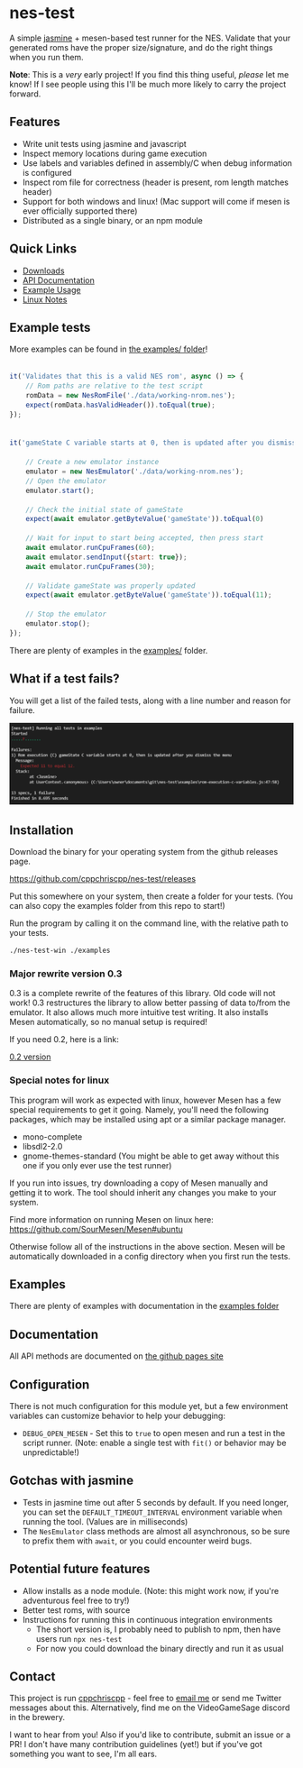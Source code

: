 # nes-test

A simple [jasmine](https://jasmine.github.io/api/4.0/matchers.html) + 
mesen-based test runner for the NES. Validate that your generated roms have
the proper size/signature, and do the right things when you run them.

**Note**: This is a _very_ early project! If you find this thing useful, _please_ let me know!
If I see people using this I'll be much more likely to carry the project forward.

## Features

* Write unit tests using jasmine and javascript
* Inspect memory locations during game execution
* Use labels and variables defined in assembly/C when debug information is configured
* Inspect rom file for correctness (header is present, rom length matches header)
* Support for both windows and linux! (Mac support will come if mesen is ever officially supported there)
* Distributed as a single binary, or an npm module

## Quick Links

- [Downloads](https://github.com/cppchriscpp/nes-test/releases)
- [API Documentation](https://cppchriscpp.github.io/nes-test/)
- [Example Usage](https://github.com/cppchriscpp/nes-test/tree/main/examples)
- [Linux Notes](#special-notes-for-linux)

## Example tests

More examples can be found in [the examples/ folder](https://github.com/cppchriscpp/nes-test/tree/main/examples)! 

```javascript

it('Validates that this is a valid NES rom', async () => {
    // Rom paths are relative to the test script
    romData = new NesRomFile('./data/working-nrom.nes');
    expect(romData.hasValidHeader()).toEqual(true);
});
    

it('gameState C variable starts at 0, then is updated after you dismiss the menu', async () => {

    // Create a new emulator instance
    emulator = new NesEmulator('./data/working-nrom.nes');
    // Open the emulator
    emulator.start();

    // Check the initial state of gameState
    expect(await emulator.getByteValue('gameState')).toEqual(0)

    // Wait for input to start being accepted, then press start
    await emulator.runCpuFrames(60);
    await emulator.sendInput({start: true});
    await emulator.runCpuFrames(30);

    // Validate gameState was properly updated
    expect(await emulator.getByteValue('gameState')).toEqual(11);

    // Stop the emulator
    emulator.stop();
});
```

There are plenty of examples in the [examples/](https://github.com/cppchriscpp/nes-test/tree/main/examples) folder. 

## What if a test fails?

You will get a list of the failed tests, along with a line number and reason for failure.

![Test Results](./jsdoc/test_output.png)

## Installation

Download the binary for your operating system from the github releases page.

https://github.com/cppchriscpp/nes-test/releases

Put this somewhere on your system, then create a folder for your tests. (You can also copy the examples folder from this repo to start!)

Run the program by calling it on the command line, with the relative path to your tests.

```sh
./nes-test-win ./examples
```

### Major rewrite version 0.3

0.3 is a complete rewrite of the features of this library. Old code will not work! 
0.3 restructures the library to allow better passing of data to/from the emulator. It also allows much more intuitive
test writing. It also installs Mesen automatically, so no manual setup is required!


If you need 0.2, here is a link:

[0.2 version](https://github.com/cppchriscpp/nes-test/tree/v0.2.1)


### Special notes for linux

This program will work as expected with linux, however Mesen has a few special requirements to get it going. Namely, you'll need the
following packages, which may be installed using apt or a similar package manager. 

* mono-complete
* libsdl2-2.0
* gnome-themes-standard (You might be able to get away without this one if you only ever use the test runner)

If you run into issues, try downloading a copy of Mesen manually and getting it to work. The tool should inherit any
changes you make to your system.

Find more information on running Mesen on linux here: https://github.com/SourMesen/Mesen#ubuntu 

Otherwise follow all of the instructions in the above section. Mesen will be automatically downloaded in a config directory
when you first run the tests.

## Examples

There are plenty of examples with documentation in the [examples folder](https://github.com/cppchriscpp/nes-test/tree/main/examples)

## Documentation

All API methods are documented on [the github pages site](https://cppchriscpp.github.io/nes-test/)

## Configuration

There is not much configuration for this module yet, but a few environment variables can customize behavior to help your debugging: 

* `DEBUG_OPEN_MESEN` - Set this to `true` to open mesen and run a test in the script runner. (Note: enable a single test with `fit()` or behavior may be unpredictable!)

## Gotchas with jasmine

* Tests in jasmine time out after 5 seconds by default. If you need longer, you can set the `DEFAULT_TIMEOUT_INTERVAL` environment variable when running the tool. (Values are in milliseconds)
* The `NesEmulator` class methods are almost all asynchronous, so be sure to prefix them with `await`, or you could encounter weird bugs.

## Potential future features

* Allow installs as a node module. (Note: this might work now, if you're adventurous feel free to try!)
* Better test roms, with source
* Instructions for running this in continuous integration environments
  * The short version is, I probably need to publish to npm, then have users run `npx nes-test` 
  * For now you could download the binary directly and run it as usual

## Contact

This project is run [cppchriscpp](https://twitter.com/cppchriscpp) - feel free to [email me](mailto:chris@cpprograms.net) or 
send me Twitter messages about this. Alternatively, find me on the VideoGameSage discord in the brewery. 

I want to hear from you! Also if you'd like to contribute, submit an issue or a PR! I don't have many contribution guidelines (yet!) 
but if you've got something you want to see, I'm all ears. 
